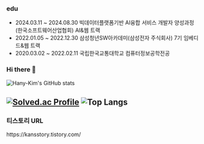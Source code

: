 ### edu
* 2024.03.11 ~ 2024.08.30 빅데이터플랫폼기반 AI융합 서비스 개발자 양성과정(한국소프트웨어산업협회) AI&웹 트랙
* 2022.01.05 ~ 2022.12.30 삼성청년SW아카데미(삼성전자 주식회사) 7기 임베디드&웹 트랙
* 2020.03.02 ~ 2022.02.11 국립한국교통대학교 컴퓨터정보공학전공

### Hi there 👋

<!--
**Hany-Kim/Hany-Kim** is a ✨ _special_ ✨ repository because its `README.md` (this file) appears on your GitHub profile.

Here are some ideas to get you started:

- 🔭 I’m currently working on ...
- 🌱 I’m currently learning ...
- 👯 I’m looking to collaborate on ...
- 🤔 I’m looking for help with ...
- 💬 Ask me about ...
- 📫 How to reach me: ...
- 😄 Pronouns: ...
- ⚡ Fun fact: ...
-->

![Hany-Kim's GitHub stats](https://github-readme-stats.vercel.app/api?username=Hany-Kim\&bg_color=30,e96443,904e95\&title_color=fff\&text_color=fff)

[![Solved.ac Profile](http://mazassumnida.wtf/api/v2/generate_badge?boj=kan)](https://solved.ac/kan/) ![Top Langs](https://github-readme-stats.vercel.app/api/top-langs/?username=Hany-Kim\&hide_progress=true)
---
<h3>티스토리 URL</h3>
https://kansstory.tistory.com/
